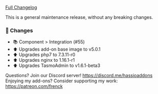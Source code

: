 [Full Changelog][changelog]

This is a general maintenance release, without any breaking changes.

### 🔨 Changes

- :books: Component > Integration (#55)
- :arrow_up: Upgrades add-on base image to v5.0.1
- :arrow_up: Upgrades php7 to 7.3.11-r0
- :arrow_up: Upgrades nginx to 1.16.1-r1
- :arrow_up: Upgrades TasmoAdmin to v1.6.1-beta3

[changelog]: https://github.com/hassio-addons/addon-tasmoadmin/compare/v0.8.2...v0.8.3

Questions? Join our Discord server! https://discord.me/hassioaddons
Enjoying my add-ons? Consider supporting my work: https://patreon.com/frenck